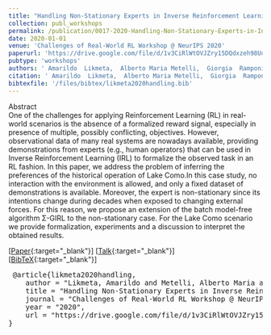```yaml
---
title: "Handling Non-Stationary Experts in Inverse Reinforcement Learning: A Water System Control Case Study"
collection: publ_workshops
permalink: /publication/0017-2020-Handling-Non-Stationary-Experts-in-Inverse-Reinforcement-Learning-A-Water-System-Control-Case-Study
date: 2020-01-01
venue: 'Challenges of Real-World RL Workshop @ NeurIPS 2020'
paperurl: 'https://drive.google.com/file/d/1v3CiRlWtOVJZry15DQdxzeh98UoNAWbA/view'
pubtype: 'workshops'
authors: ' Amarildo  Likmeta,  Alberto Maria Metelli,  Giorgia  Ramponi,  Andrea  Tirinzoni,  Matteo  Giuliani, and  Marcello  Restelli'
citation: ' Amarildo  Likmeta,  Alberto Maria Metelli,  Giorgia  Ramponi,  Andrea  Tirinzoni,  Matteo  Giuliani, and  Marcello  Restelli&quot;Handling Non-Stationary Experts in Inverse Reinforcement Learning: A Water System Control Case Study.&quot; Challenges of Real-World RL Workshop @ NeurIPS 2020, 2020.'
bibtexfile: '/files/bibtex/likmeta2020handling.bib'
---
```

Abstract
 <br> One of the challenges for applying Reinforcement Learning (RL) in real-world scenarios is the absence of a formalized reward signal, especially in presence of multiple, possibly conflicting, objectives. However, observational data of many real systems are nowadays available, providing demonstrations from experts (e.g., human operators) that can be used in Inverse Reinforcement Learning (IRL) to formalize the observed task in an RL fashion. In this paper, we address the problem of inferring the preferences of the historical operation of Lake Como.In this case study, no interaction with the environment is allowed, and only a fixed dataset of demonstrations is available. Moreover, the expert is non-stationary since its intentions change during decades when exposed to changing external forces. For this reason, we propose an extension of the batch model-free algorithm Σ-GIRL to the non-stationary case. For the Lake Como scenario we provide formalization, experiments and a discussion to interpret the obtained results. <br> 

 [[Paper](https://drive.google.com/file/d/1v3CiRlWtOVJZry15DQdxzeh98UoNAWbA/view){:target="_blank"}] [[Talk](https://slideslive.com/38943284/handling-nonstationary-experts-in-inverse-reinforcement-learning-a-water-system-control-case-study){:target="_blank"}] [[BibTeX](/files/bibtex/likmeta2020handling.bib){:target="_blank"}] 
<pre> @article{likmeta2020handling,
    author = "Likmeta, Amarildo and Metelli, Alberto Maria and Ramponi, Giorgia and Tirinzoni, Andrea and Giuliani, Matteo and Restelli, Marcello",
    title = "Handling Non-Stationary Experts in Inverse Reinforcement Learning: A Water System Control Case Study",
    journal = "Challenges of Real-World RL Workshop @ NeurIPS 2020",
    year = "2020",
    url = "https://drive.google.com/file/d/1v3CiRlWtOVJZry15DQdxzeh98UoNAWbA/view"
} </pre>

